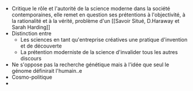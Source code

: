- Critique le rôle et l'autorité de la science moderne dans la société contemporaines, elle remet en question ses prétentions à l'objectivité, à la rationalité et à la vérité, problème d'un [[Savoir Situé, D.Haraway et Sarah Harding]]
- Distinction entre
	- Les sciences en tant qu'entreprise créatives une pratique d'invention et de découverte
	- La prétention moderniste de la science d'invalider tous les autres discours
- Ne s'oppose pas la recherche génétique mais à l'idée que seul le génome définirait l'humain..e
- Cosmo-politique
-